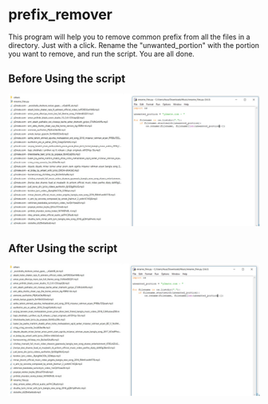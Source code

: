 # prefix_remover
This program will help you to remove common prefix from all the files in a directory. Just with a click. 
Rename the "unwanted_portion" with the portion you want to remove, and run the script. 
You are all done. 
## Before Using the script
![alt text](https://github.com/rony-13/prefix_remover/blob/master/before.jpg)


## After Using the script
![alt text](https://github.com/rony-13/prefix_remover/blob/master/after.jpg)
